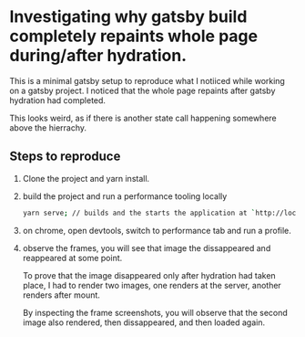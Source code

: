 # Investigating why gatsby build completely repaints whole page during/after hydration.

This is a minimal gatsby setup to reproduce what I notiiced while working on a gatsby project. I noticed that the whole page repaints after gatsby hydration had completed.

This looks weird, as if there is another state call happening somewhere above the hierrachy.

## Steps to reproduce

1. Clone the project and yarn install.

2. build the project and run a performance tooling locally

   ```bash
   yarn serve; // builds and the starts the application at `http://localhost:9000`
   ```

3. on chrome, open devtools, switch to performance tab and run a profile.

4. observe the frames, you will see that image the dissappeared and reappeared at some point.

   To prove that the image disappeared only after hydration had taken place, I had to render two images, one renders at the server, another renders after mount.

   By inspecting the frame screenshots, you will observe that the second image also rendered, then dissappeared, and then loaded again.
